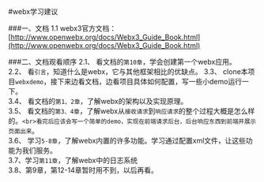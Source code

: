 #webx学习建议

###一、文档
1.1 webx3官方文档：[http://www.openwebx.org/docs/Webx3_Guide_Book.html](http://www.openwebx.org/docs/Webx3_Guide_Book.html)

###二、文档观看顺序
2.1、 看文档的`第10章`，学会创建第一个webx应用。<br>
2.2、 看`引言`，知道什么是webx，它与其他框架相比的优缺点。
3.3、 clone本项目`webxdemo`，接下来边看文档，边看项目具体如何配置，写一些小demo运行一下。<br>
3.4、 看文档的`第1、2章`，了解webx的架构以及实现原理。<br>
3.5、 看文档的`第3、4章`，了解webx从`接收请求`到`响应请求`的整个过程大概是怎么样的。`<br>看完后应该会写一个简单的demo，实现在前端请求后台，后台响应东西到前端并展示页面出来`。<br>
3.6、 学习`5-8章`，了解webx内置的许多功能。学习通过配置xml文件，让这些功能为我们服务。<br>
3.7、学习`第11章`，了解webx中的日志系统<br>
3.8、第9章，第12-14章暂时用不到，以后再看。<br>
<br>

